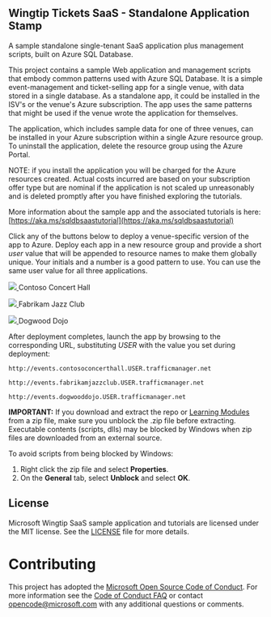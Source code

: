 ## Wingtip Tickets SaaS - Standalone Application Stamp
A sample standalone single-tenant SaaS application plus management scripts, built on Azure SQL Database. 

This project contains a sample Web application and management scripts that embody common patterns used with Azure SQL Database.  It is a simple event-management and ticket-selling app for a single venue, with data stored in a single database.  As a standalone app, it could be installed in the ISV's or the venue's Azure subscription. The app uses the same patterns that might be used if the venue wrote the application for themselves.    

The application, which includes sample data for one of three venues, can be installed in your Azure subscription within a single Azure resource group. To uninstall the application, delete the resource group using the Azure Portal. 

NOTE: if you install the application you will be charged for the Azure resources created.  Actual costs incurred are based on your subscription offer type but are nominal if the application is not scaled up unreasonably and is deleted promptly after you have finished exploring the tutorials.

More information about the sample app and the associated tutorials is here: [https://aka.ms/sqldbsaastutorial](https://aka.ms/sqldbsaastutorial)

Click any of the buttons below to deploy a venue-specific version of the app to Azure. Deploy each app in a new resource group and provide a short *user* value that will be appended to resource names to make them globally unique.  Your initials and a number is a good pattern to use.  You can use the same user value for all three applications.

<a href="https://aka.ms/deploywingtipsa-contoso" target="_blank">
<img src="http://azuredeploy.net/deploybutton.png"/>
</a> Contoso Concert Hall
</p>
<a href="https://aka.ms/deploywingtipsa-fabrikam" target="_blank">
    <img src="http://azuredeploy.net/deploybutton.png"/>
</a> Fabrikam Jazz Club</p>
<a href="https://aka.ms/deploywingtipsa-dogwood" target="_blank">
    <img src="http://azuredeploy.net/deploybutton.png"/>
</a> Dogwood Dojo </p>


After deployment completes, launch the app by browsing to the corresponding URL, substituting *USER* with the value you set during deployment: </p>```http://events.contosoconcerthall.USER.trafficmanager.net``` </p>
```http://events.fabrikamjazzclub.USER.trafficmanager.net```</p>
```http://events.dogwooddojo.USER.trafficmanager.net```  

**IMPORTANT:** If you download and extract the repo or [Learning Modules](https://github.com/Microsoft/WingtipSaaS/tree/master/Learning%20Modules) from a zip file, make sure you unblock the .zip file before extracting. Executable contents (scripts, dlls) may be blocked by Windows when zip files are downloaded from an external source.

To avoid scripts from being blocked by Windows:

1. Right click the zip file and select **Properties**.
1. On the **General** tab, select **Unblock** and select **OK**.


## License
Microsoft Wingtip SaaS sample application and tutorials are licensed under the MIT license. See the [LICENSE](https://github.com/Microsoft/WingtipSaaS/blob/master/license) file for more details.

# Contributing

This project has adopted the [Microsoft Open Source Code of Conduct](https://opensource.microsoft.com/codeofconduct/). For more information see the [Code of Conduct FAQ](https://opensource.microsoft.com/codeofconduct/faq/) or contact [opencode@microsoft.com](mailto:opencode@microsoft.com) with any additional questions or comments.
